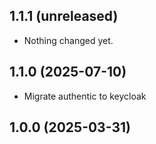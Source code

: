 ## 1.1.1 (unreleased)


- Nothing changed yet.


## 1.1.0 (2025-07-10)


- Migrate authentic to keycloak


## 1.0.0 (2025-03-31)